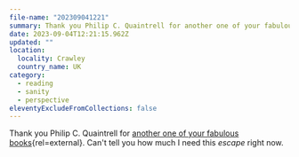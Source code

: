 ```yaml
---
file-name: "202309041221"
summary: Thank you Philip C. Quaintrell for another one of your fabulous books. Can’t tell you how much I need this escape right now.
date: 2023-09-04T12:21:15.962Z
updated: ""
location:
  locality: Crawley
  country_name: UK
category:
  - reading
  - sanity
  - perspective
eleventyExcludeFromCollections: false
---
```


Thank you Philip C. Quaintrell for [another one of your fabulous books](https://www.philipcquaintrell.com/atimeofdragons){rel=external}. Can't tell you how much I need this *escape* right now.
